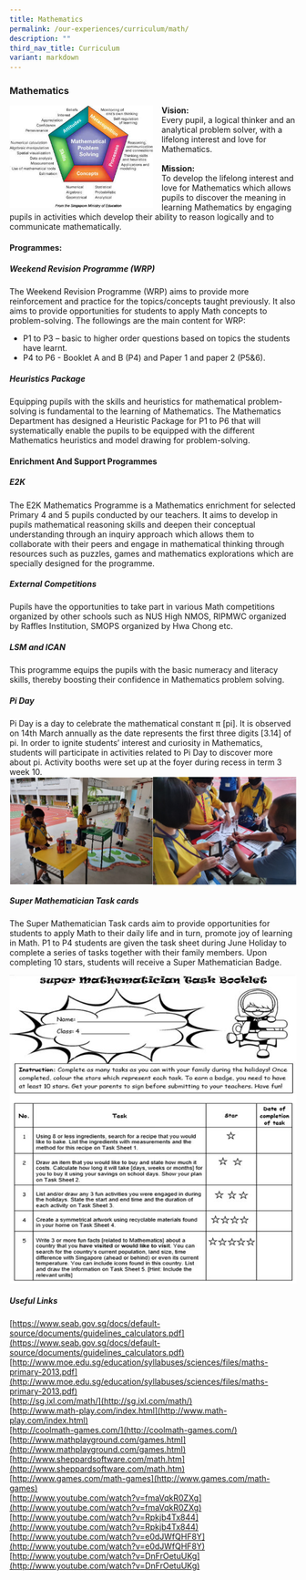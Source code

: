 ```yaml
---
title: Mathematics
permalink: /our-experiences/curriculum/math/
description: ""
third_nav_title: Curriculum
variant: markdown
---
```

### **Mathematics**

<img src="/images/OurExperiences/Curriculum/Maths/Maths%20Framework.jpg" style="width:50%;margin-right:15px;" align="left">**Vision:**<br>Every pupil, a logical thinker and an analytical problem solver, with a lifelong interest and love for Mathematics.<br><br>**Mission:**<br>
To develop the lifelong interest and love for Mathematics which allows pupils to discover the meaning in learning Mathematics by engaging pupils in activities which develop their ability to reason logically and to communicate mathematically.

#### **Programmes:**
##### Weekend Revision Programme (WRP)
The Weekend Revision Programme (WRP) aims to provide more reinforcement and practice for the topics/concepts taught previously. It also aims to provide opportunities for students to apply Math concepts to problem-solving. The followings are the main content for WRP:
* P1 to P3 – basic to higher order questions based on topics the students have learnt.
* P4 to P6 - Booklet A and B (P4) and Paper 1 and paper 2 (P5&amp;6). 


##### Heuristics Package
Equipping pupils with the skills and heuristics for mathematical problem-solving is fundamental to the learning of Mathematics. The Mathematics Department has designed a Heuristic Package for P1 to P6 that will systematically enable the pupils to be equipped with the different Mathematics heuristics and model drawing for problem-solving.



#### **Enrichment And Support Programmes**
##### E2K
The E2K Mathematics Programme is a Mathematics enrichment for selected Primary 4 and 5 pupils conducted by our teachers. It aims to develop in pupils mathematical reasoning skills and deepen their conceptual understanding through an inquiry approach which allows them to collaborate with their peers and engage in mathematical thinking through resources such as puzzles, games and mathematics explorations which are specially designed for the programme.


##### External Competitions
Pupils have the opportunities to take part in various Math competitions organized by other schools such as NUS High NMOS, RIPMWC organized by Raffles Institution, SMOPS organized by Hwa Chong etc.

##### LSM and ICAN
This programme equips the pupils with the basic numeracy and literacy skills, thereby boosting their confidence in Mathematics problem solving.

##### Pi Day
Pi Day is a day to celebrate the mathematical constant π [pi]. It is observed on 14th March annually as the date represents the first three digits [3.14] of pi. In order to ignite students’ interest and curiosity in Mathematics, students will participate in activities related to Pi Day to discover more about pi. Activity booths were set up at the foyer during recess in term 3 week 10.
<br><img align="left" style="width:50%" src="/images/OurExperiences/Curriculum/Maths/math1.png">
<img align="right" style="width:50%" src="/images/OurExperiences/Curriculum/Maths/math2.png">

<br clear="left">

##### Super Mathematician Task cards
The Super Mathematician Task cards aim to provide opportunities for students to apply Math to their daily life and in turn, promote joy of learning in Math. P1 to P4 students are given the task sheet during June Holiday to complete a series of tasks together with their family members. Upon completing 10 stars, students will receive a Super Mathematician Badge.

![](/images/OurExperiences/Curriculum/Maths/math3.png)
<br clear="left">

##### Useful Links
[https://www.seab.gov.sg/docs/default-source/documents/guidelines_calculators.pdf](https://www.seab.gov.sg/docs/default-source/documents/guidelines_calculators.pdf)<br>
[http://www.moe.edu.sg/education/syllabuses/sciences/files/maths-primary-2013.pdf](http://www.moe.edu.sg/education/syllabuses/sciences/files/maths-primary-2013.pdf)<br>
[http://sg.ixl.com/math/](http://sg.ixl.com/math/)<br>
[http://www.math-play.com/index.html](http://www.math-play.com/index.html)<br>
[http://coolmath-games.com/](http://coolmath-games.com/)<br>
[http://www.mathplayground.com/games.html](http://www.mathplayground.com/games.html)<br>
[http://www.sheppardsoftware.com/math.htm](http://www.sheppardsoftware.com/math.htm)<br>
[http://www.games.com/math-games](http://www.games.com/math-games)<br>
[http://www.youtube.com/watch?v=fmaVqkR0ZXg](http://www.youtube.com/watch?v=fmaVqkR0ZXg)<br>
[http://www.youtube.com/watch?v=Rpkjb4Tx844](http://www.youtube.com/watch?v=Rpkjb4Tx844)<br>
[http://www.youtube.com/watch?v=e0dJWfQHF8Y](http://www.youtube.com/watch?v=e0dJWfQHF8Y)<br>
[http://www.youtube.com/watch?v=DnFrOetuUKg](http://www.youtube.com/watch?v=DnFrOetuUKg)
